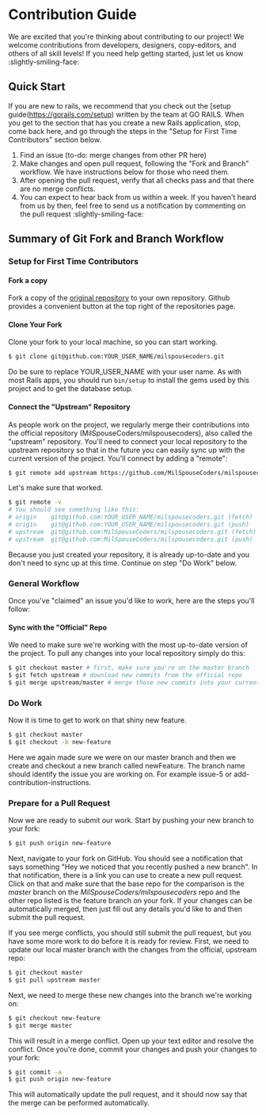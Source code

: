 # Contribution Guide

We are excited that you're thinking about contributing to our project! We
welcome contributions from developers, designers, copy-editors, and others of
all skill levels! If you need help getting started, just let us know :slightly-smiling-face:

## Quick Start

If you are new to rails, we recommend that you check out the [setup
guide(https://gorails.com/setup) written by the team at GO RAILS. When you get
to the section that has you create a new Rails application, stop, come back
here, and go through the steps in the "Setup for First Time Contributors"
section below.

1. Find an issue (to-do: merge changes from other PR here)
2. Make changes and open pull request, following the "Fork and Branch" workflow.
   We have instructions below for those who need them.
3. After opening the pull request, verify that all checks pass and that there
   are no merge conflicts.
4. You can expect to hear back from us within a week. If you haven't heard from
   us by then, feel free to send us a notification by commenting on the pull
   request :slightly-smiling-face:

## Summary of Git Fork and Branch Workflow

### Setup for First Time Contributors

#### Fork a copy
Fork a copy  of the [original
repository](https://github.com/MilSpouseCoders/milspousecoders) to your own
repository. Github provides a convenient button at the top right of the
repositories page.

#### Clone Your Fork
Clone your fork to your local machine, so you can start working.

```bash
$ git clone git@github.com:YOUR_USER_NAME/milspousecoders.git
```

Do be sure to replace YOUR_USER_NAME with your user name. As with most Rails
apps, you should run `bin/setup` to install the gems used by this project and to
get the database setup.

#### Connect the "Upstream" Repository

As people work on the project, we regularly merge their contributions into the
official repository (MilSpouseCoders/milspousecoders), also called the
"upstream" repository. You'll need to connect your local repository to the
upstream repository so that in the future you can easily sync up with the
current version of the project. You'll connect by adding a "remote":

```bash
$ git remote add upstream https://github.com/MilSpouseCoders/milspousecoders.git
```

Let's make sure that worked.

```bash
$ git remote -v
# You should see something like this:
# origin	git@github.com:YOUR_USER_NAME/milspousecoders.git (fetch)
# origin	git@github.com:YOUR_USER_NAME/milspousecoders.git (push)
# upstream	git@github.com:MilSpouseCoders/milspousecoders.git (fetch)
# upstream	git@github.com:MilSpouseCoders/milspousecoders.git (push)
```

Because you just created your repository, it is already up-to-date and you don't
need to sync up at this time. Continue on step "Do Work" below.

### General Workflow

Once you've "claimed" an issue you'd like to work, here are the steps you'll
follow:

#### Sync with the "Official" Repo

We need to make sure we're working with the most up-to-date version of the
project. To pull any changes into your local repository simply do this:

```bash
$ git checkout master # first, make sure you're on the master branch
$ git fetch upstream # download new commits from the official repo
$ git merge upstream/master # merge those new commits into your current branch
```

### Do Work
Now it is time to get to work on that shiny new feature.

```bash
$ git checkout master
$ git checkout -b new-feature
```

Here we again made sure we were on our master branch and then we create and
checkout a new branch called newFeature. The branch name should identify the
issue you are working on. For example issue-5 or add-contribution-instructions.

### Prepare for a Pull Request
Now we are ready to submit our work. Start by pushing your new branch to your
fork:

```bash
$ git push origin new-feature
```

Next, navigate to your fork on GitHub. You should see a notification that says
something "Hey we noticed that you recently pushed a new branch". In that
notification, there is a link you can use to create a new pull request. Click on
that and make sure that the base repo for the comparison is the *master* branch
on the *MilSpouseCoders/milspousecoders* repo and the other repo listed is the
feature branch on your fork. If your changes can be automatically merged, then
just fill out any details you'd like to and then submit the pull request.

If you see merge conflicts, you should still submit the pull request, but you
have some more work to do before it is ready for review. First, we need to
update our local master branch with the changes from the official, upstream
repo:

```bash
$ git checkout master
$ git pull upstream master
```

Next, we need to merge these new changes into the branch we're working on:

```bash
$ git checkout new-feature
$ git merge master
```

This will result in a merge conflict. Open up your text editor and resolve the
conflict. Once you're done, commit your changes and push your changes to your
fork:

```bash
$ git commit -a
$ git push origin new-feature
```

This will automatically update the pull request, and it should now say that the
merge can be performed automatically.
